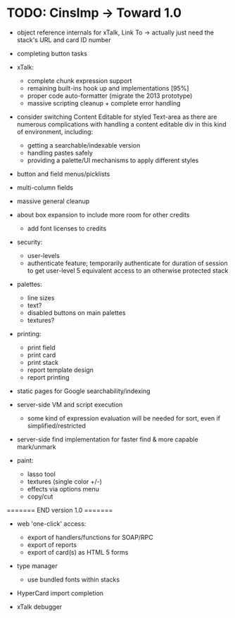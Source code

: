TODO: CinsImp -> Toward 1.0
===========================

* object reference internals for xTalk, Link To -> actually just need the stack's URL and card ID number
* completing button tasks

* xTalk:
  * complete chunk expression support
  * remaining built-ins hook up and implementations [95%]
  * proper code auto-formatter (migrate the 2013 prototype)
  * massive scripting cleanup + complete error handling

* consider switching Content Editable for styled Text-area as there are numerous complications
	with handling a content editable div in this kind of environment, including:
	-	getting a searchable/indexable version
	- 	handling pastes safely
	-	providing a palette/UI mechanisms to apply different styles  

* button and field menus/picklists
* multi-column fields

* massive general cleanup

* about box expansion to include more room for other credits
  * add font licenses to credits

* security:
  * user-levels
  * authenticate feature; temporarily authenticate for duration of session
    to get user-level 5 equivalent access to an otherwise protected stack

* palettes:
  * line sizes
  * text?
  * disabled buttons on main palettes
  * textures?

* printing:
  * print field
  * print card
  * print stack
  * report template design
  * report printing
  
* static pages for Google searchability/indexing

* server-side VM and script execution 
	- some kind of expression evaluation will be needed for sort, even if simplified/restricted

* server-side find implementation for faster find & more capable mark/unmark

* paint:
  * lasso tool
  * textures (single color +/-)
  * effects via options menu
  * copy/cut
  
======= END version 1.0 =======

* web 'one-click' access:
  * export of handlers/functions for SOAP/RPC
  * export of reports
  * export of card(s) as HTML 5 forms

* type manager
  * use bundled fonts within stacks

* HyperCard import completion
  
* xTalk debugger

